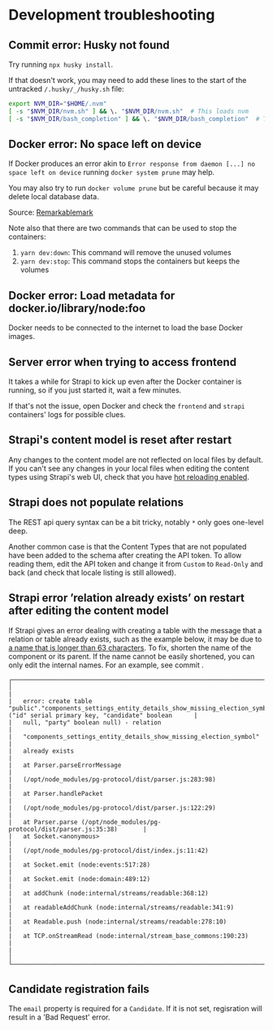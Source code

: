 # Development troubleshooting

## Commit error: Husky not found

Try running `npx husky install`.

If that doesn't work, you may need to add these lines to the start of the untracked `/.husky/_/husky.sh` file:

```bash
export NVM_DIR="$HOME/.nvm"
[ -s "$NVM_DIR/nvm.sh" ] && \. "$NVM_DIR/nvm.sh"  # This loads nvm
[ -s "$NVM_DIR/bash_completion" ] && \. "$NVM_DIR/bash_completion"  # This loads nvm bash_completion
```

## Docker error: No space left on device

If Docker produces an error akin to `Error response from daemon [...] no space left on device`
running `docker system prune` may help.

You may also try to run `docker volume prune` but be careful because it may delete local database data.

Source: [Remarkablemark](https://remarkablemark.org/blog/2021/08/05/docker-error-no-space-left-on-device/)

Note also that there are two commands that can be used to stop the containers:

1. `yarn dev:down`: This command will remove the unused volumes
2. `yarn dev:stop`: This command stops the containers but keeps the volumes

## Docker error: Load metadata for docker.io/library/node:foo

Docker needs to be connected to the internet to load the base Docker images.

## Server error when trying to access frontend

It takes a while for Strapi to kick up even after the Docker container is running, so if you just started it, wait a few minutes.

If that's not the issue, open Docker and check the `frontend` and `strapi` containers' logs for possible clues.

## Strapi's content model is reset after restart

Any changes to the content model are not reflected on local files by default. If you can't see any changes in your local files when editing the content types using Strapi's web UI, check that you have [hot reloading enabled](./docker-setup-guide.md#hot-reloading).

## Strapi does not populate relations

The REST api query syntax can be a bit tricky, notably `*` only goes one-level deep.

Another common case is that the Content Types that are not populated have been added to the schema after creating the API token. To allow reading them, edit the API token and change it from `Custom` to `Read-Only` and back (and check that locale listing is still allowed).

## Strapi error ’relation already exists’ on restart after editing the content model

If Strapi gives an error dealing with creating a table with the message that a relation or table already exists, such as the example below, it may be due to [a name that is longer than 63 characters](https://forum.strapi.io/t/create-index-already-exists/16835/7). To fix, shorten the name of the component or its parent. If the name cannot be easily shortened, you can only edit the internal names. For an example, see commit .

```
┌──────────────────────────────────────────────────────────────────────────────┐
│                                                                              |
|   error: create table "public"."components_settings_entity_details_show_missing_election_symbols" ("id" serial primary key, "candidate" boolean      |
|   null, "party" boolean null) - relation                                     |
|   "components_settings_entity_details_show_missing_election_symbol"          |
|   already exists                                                             |
|   at Parser.parseErrorMessage                                                |
|   (/opt/node_modules/pg-protocol/dist/parser.js:283:98)                      |
|   at Parser.handlePacket                                                     |
|   (/opt/node_modules/pg-protocol/dist/parser.js:122:29)                      |
|   at Parser.parse (/opt/node_modules/pg-protocol/dist/parser.js:35:38)       |
|   at Socket.<anonymous>                                                      |
|   (/opt/node_modules/pg-protocol/dist/index.js:11:42)                        |
|   at Socket.emit (node:events:517:28)                                        |
|   at Socket.emit (node:domain:489:12)                                        |
|   at addChunk (node:internal/streams/readable:368:12)                        |
|   at readableAddChunk (node:internal/streams/readable:341:9)                 |
|   at Readable.push (node:internal/streams/readable:278:10)                   |
|   at TCP.onStreamRead (node:internal/stream_base_commons:190:23)             |
|                                                                              │
└──────────────────────────────────────────────────────────────────────────────┘
```

## Candidate registration fails

The `email` property is required for a `Candidate`. If it is not set, regisration will result in a 'Bad Request' error.